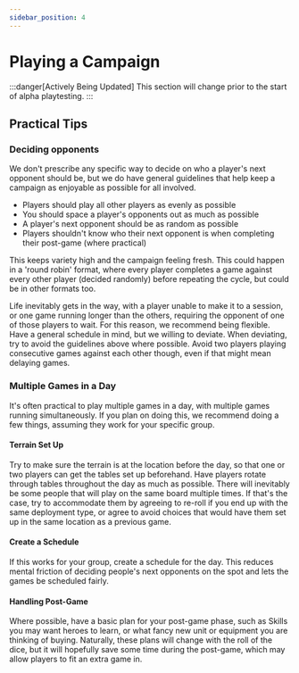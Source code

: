 ```yaml
---
sidebar_position: 4
---
```

# Playing a Campaign

:::danger[Actively Being Updated]
This section will change prior to the start of alpha playtesting.
:::

<!--
JP 28-10-25: Add more here.
-->
## Practical Tips

### Deciding opponents

We don't prescribe any specific way to decide on who a player's next opponent should be, but we do have general guidelines that help keep a campaign as enjoyable as possible for all involved. 

* Players should play all other players as evenly as possible
* You should space a player's opponents out as much as possible
* A player's next opponent should be as random as possible
* Players shouldn't know who their next opponent is when completing their post-game (where practical)

This keeps variety high and the campaign feeling fresh. This could happen in a 'round robin' format, where every player completes a game against every other player (decided randomly) before repeating the cycle, but could be in other formats too.

Life inevitably gets in the way, with a player unable to make it to a session, or one game running longer than the others, requiring the opponent of one of those players to wait. For this reason, we recommend being flexible. Have a general schedule in mind, but we willing to deviate. When deviating, try to avoid the guidelines above where possible. Avoid two players playing consecutive games against each other though, even if that might mean delaying games.

### Multiple Games in a Day

It's often practical to play multiple games in a day, with multiple games running simultaneously. If you plan on doing this, we recommend doing a few things, assuming they work for your specific group.
#### Terrain Set Up

Try to make sure the terrain is at the location before the day, so that one or two players can get the tables set up beforehand. Have players rotate through tables throughout the day as much as possible. There will inevitably be some people that will play on the same board multiple times. If that's the case, try to accommodate them by agreeing to re-roll if you end up with the same deployment type, or agree to avoid choices that would have them set up in the same location as a previous game.

#### Create a Schedule

If this works for your group, create a schedule for the day. This reduces mental friction of deciding people's next opponents on the spot and lets the games be scheduled fairly.

#### Handling Post-Game

Where possible, have a basic plan for your post-game phase, such as Skills you may want heroes to learn, or what fancy new unit or equipment you are thinking of buying. Naturally, these plans will change with the roll of the dice, but it will hopefully save some time during the post-game, which may allow players to fit an extra game in.

<!--
JP 28-10-25:
Not sure about the last point, but I think the others work well.
-->